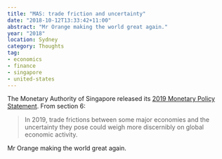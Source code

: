 ```yaml
---
title: "MAS: trade friction and uncertainty"
date: "2018-10-12T13:33:42+11:00"
abstract: "Mr Orange making the world great again."
year: "2018"
location: Sydney
category: Thoughts
tag:
- economics
- finance
- singapore
- united-states
---
```

The Monetary Authority of Singapore released its [2019 Monetary Policy Statement]. From section 6:

> In 2019, trade frictions between some major economies and the uncertainty they pose could weigh more discernibly on global economic activity.

Mr Orange making the world great again.

[2019 Monetary Policy Statement]: http://www.mas.gov.sg/News-and-Publications/Speeches-and-Monetary-Policy-Statements/Monetary-Policy-Statements/2018/MAS-Monetary-Policy-Statement-12Oct18.aspx

